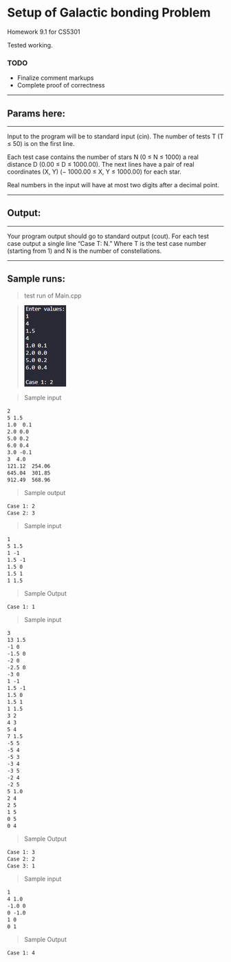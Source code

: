# Setup of Galactic bonding Problem

Homework 9.1 for CS5301

Tested working. 

### TODO
- Finalize comment markups
- Complete proof of correctness
---

## Params here:
---
Input to the program will be to standard input (cin). 
The number of tests T (T ≤ 50) is on the first line.

Each test case contains the number of stars N (0 ≤ N ≤ 1000) a real distance D (0.00 ≤ D ≤ 1000.00). 
The next  lines have a pair of real coordinates (X, Y) (− 1000.00 ≤ X, Y ≤ 1000.00) for each star.

Real numbers in the input will have at most two digits after a decimal point.

---
## Output:
---

Your program output should go to standard output (cout). For each test case output a single line “Case T: N.” Where T is the test case number (starting from 1) and N is the number of constellations.

---

## Sample runs:

> test run of Main.cpp

> ![Sample Run](./img/sample_run.png)

> Sample input
```
2
5 1.5
1.0  0.1
2.0 0.0
5.0 0.2
6.0 0.4
3.0 -0.1
3  4.0
121.12  254.06
645.04  301.85
912.49  568.96
```
> Sample output 
```
Case 1: 2
Case 2: 3
```

> Sample input
```
1
5 1.5
1 -1
1.5 -1
1.5 0
1.5 1
1 1.5
```
> Sample Output
```
Case 1: 1
```

> Sample input
```
3
13 1.5
-1 0
-1.5 0
-2 0
-2.5 0
-3 0
1 -1
1.5 -1
1.5 0
1.5 1
1 1.5
3 2
4 3
5 4
7 1.5
-5 5
-5 4
-5 3
-3 4
-3 5
-2 4
-2 5
5 1.0
2 4
2 5
1 5
0 5
0 4
```
> Sample Output
```
Case 1: 3
Case 2: 2
Case 3: 1
```

> Sample input
```
1
4 1.0
-1.0 0
0 -1.0
1 0
0 1
```
> Sample Output
```
Case 1: 4
```